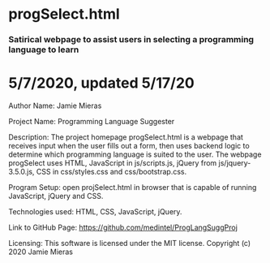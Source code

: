 # progSelect.html

###  Satirical webpage to assist users in selecting a programming language to learn
# 5/7/2020, updated 5/17/20

Author Name: Jamie Mieras

Project Name: Programming Language Suggester

Description: The project homepage progSelect.html is a webpage that receives input when the user fills out a form, then uses backend logic to determine which programming language is suited to the user. The webpage progSelect uses HTML, JavaScript in js/scripts.js, jQuery from js/jquery-3.5.0.js, CSS in css/styles.css and css/bootstrap.css. 

Program Setup: open projSelect.html in browser that is capable of running JavaScript, jQuery and CSS. 

Technologies used: HTML, CSS, JavaScript, jQuery.

Link to GitHub Page: https://github.com/medintel/ProgLangSuggProj

Licensing: This software is licensed under the MIT license. 
Copyright (c) 2020 Jamie Mieras 